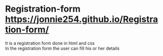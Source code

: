 # Registration-form<br> https://jonnie254.github.io/Registration-form/ <br>
It is a registration form done in html and css <br>
In the registration form the user can fill his or her details<br> 




